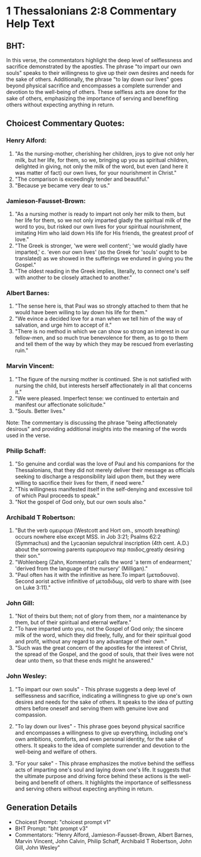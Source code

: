 # 1 Thessalonians 2:8 Commentary Help Text

## BHT:
In this verse, the commentators highlight the deep level of selflessness and sacrifice demonstrated by the apostles. The phrase "to impart our own souls" speaks to their willingness to give up their own desires and needs for the sake of others. Additionally, the phrase "to lay down our lives" goes beyond physical sacrifice and encompasses a complete surrender and devotion to the well-being of others. These selfless acts are done for the sake of others, emphasizing the importance of serving and benefiting others without expecting anything in return.

## Choicest Commentary Quotes:
### Henry Alford:
1. "As the nursing-mother, cherishing her children, joys to give not only her milk, but her life, for them, so we, bringing up you as spiritual children, delighted in giving, not only the milk of the word, but even (and here it was matter of fact) our own lives, for your nourishment in Christ."
2. "The comparison is exceedingly tender and beautiful."
3. "Because ye became very dear to us."

### Jamieson-Fausset-Brown:
1. "As a nursing mother is ready to impart not only her milk to them, but her life for them, so we not only imparted gladly the spiritual milk of the word to you, but risked our own lives for your spiritual nourishment, imitating Him who laid down His life for His friends, the greatest proof of love."
2. "The Greek is stronger, 'we were well content'; 'we would gladly have imparted,' c. 'even our own lives' (so the Greek for 'souls' ought to be translated) as we showed in the sufferings we endured in giving you the Gospel."
3. "The oldest reading in the Greek implies, literally, to connect one's self with another to be closely attached to another."

### Albert Barnes:
1. "The sense here is, that Paul was so strongly attached to them that he would have been willing to lay down his life for them."
2. "We evince a decided love for a man when we tell him of the way of salvation, and urge him to accept of it."
3. "There is no method in which we can show so strong an interest in our fellow-men, and so much true benevolence for them, as to go to them and tell them of the way by which they may be rescued from everlasting ruin."

### Marvin Vincent:
1. "The figure of the nursing mother is continued. She is not satisfied with nursing the child, but interests herself affectionately in all that concerns it."
2. "We were pleased. Imperfect tense: we continued to entertain and manifest our affectionate solicitude."
3. "Souls. Better lives."

Note: The commentary is discussing the phrase "being affectionately desirous" and providing additional insights into the meaning of the words used in the verse.

### Philip Schaff:
1. "So genuine and cordial was the love of Paul and his companions for the Thessalonians, that they did not merely deliver their message as officials seeking to discharge a responsibility laid upon them, but they were willing to sacrifice their lives for them, if need were." 
2. "This willingness manifested itself in the self-denying and excessive toil of which Paul proceeds to speak."
3. "Not the gospel of God only, but our own souls also."

### Archibald T Robertson:
1. "But the verb ομειρομα (Westcott and Hort om., smooth breathing) occurs nowhere else except MSS. in Job 3:21; Psalms 62:2 (Symmachus) and the Lycaonian sepulchral inscription (4th cent. A.D.) about the sorrowing parents ομειρομενο περ παιδος,greatly desiring their son." 
2. "Wohlenberg (Zahn, Kommentar) calls the word 'a term of endearment,' 'derived from the language of the nursery' (Milligan)."
3. "Paul often has it with the infinitive as here.To impart (μεταδουνα). Second aorist active infinitive of μεταδιδωμ, old verb to share with (see on Luke 3:11)."

### John Gill:
1. "Not of theirs but them; not of glory from them, nor a maintenance by them, but of their spiritual and eternal welfare."
2. "To have imparted unto you, not the Gospel of God only; the sincere milk of the word, which they did freely, fully, and for their spiritual good and profit, without any regard to any advantage of their own."
3. "Such was the great concern of the apostles for the interest of Christ, the spread of the Gospel, and the good of souls, that their lives were not dear unto them, so that these ends might he answered."

### John Wesley:
1. "To impart our own souls" - This phrase suggests a deep level of selflessness and sacrifice, indicating a willingness to give up one's own desires and needs for the sake of others. It speaks to the idea of putting others before oneself and serving them with genuine love and compassion.

2. "To lay down our lives" - This phrase goes beyond physical sacrifice and encompasses a willingness to give up everything, including one's own ambitions, comforts, and even personal identity, for the sake of others. It speaks to the idea of complete surrender and devotion to the well-being and welfare of others.

3. "For your sake" - This phrase emphasizes the motive behind the selfless acts of imparting one's soul and laying down one's life. It suggests that the ultimate purpose and driving force behind these actions is the well-being and benefit of others. It highlights the importance of selflessness and serving others without expecting anything in return.


## Generation Details
- Choicest Prompt: "choicest prompt v1"
- BHT Prompt: "bht prompt v3"
- Commentators: "Henry Alford, Jamieson-Fausset-Brown, Albert Barnes, Marvin Vincent, John Calvin, Philip Schaff, Archibald T Robertson, John Gill, John Wesley"
